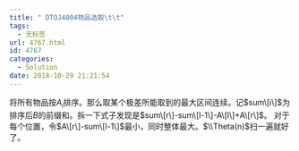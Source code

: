 ```yaml
---
title: " DTOJ4004物品选取\t\t"
tags:
  - 无标签
url: 4767.html
id: 4767
categories:
  - Solution
date: 2018-10-29 21:21:54
---
```


将所有物品按$A_i$排序。那么取某个极差所能取到的最大区间连续。记$sum\[i\]$为排序后$B$的前缀和。拆一下式子发现是$sum\[r\]-sum\[l-1\]-A\[l\]+A\[r\]$。 对于每个位置，令$A\[r\]-sum\[l-1\]$最小，同时整体最大。$\\Theta(n)$扫一遍就好了。
